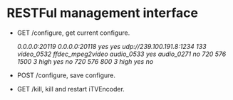 # RESTFul management interface

 * GET /configure, get current configure.

    
    <?xml version="1.0" encoding="utf-8"?>
    <root>
        <server>
            <var name="streaming address" id="10" type="string">0.0.0.0:20119</var>
            <var name="management address" id="15" type="string">0.0.0.0:20118</var>
        </server>
        <channels>
            <channel0>
                <var name="enable" id="27" type="option">yes</var>
                <source>
                    <var name="textoverlay option" id="40" type="option">yes</var>
                    <var name="udpsrc uri" id="48" type="string">udp://239.100.191.8:1234</var>
                    <var name="program number" id="58" type="number">133</var>
                    <var name="video pid" id="108" type="string">video_0532</var>
                    <var name="video decoder" id="110" type="[mpeg2dec, ffdec_mpeg2video]">ffdec_mpeg2video</var>
                    <var name="audio1 pid" id="115" type="string">audio_0533</var>
                    <var name="select audio1" id="118" type="option">yes</var>
                    <var name="audio2 pid" id="123" type="string">audio_0271</var>
                    <var name="select audio2" id="126" type="option">no</var>
                </source>
                <encoder>
                    <encoder1>
                        <var name="width" id="143" type="number">720</var>
                        <var name="height" id="145" type="number">576</var>
                        <var name="bitrate" id="154" type="number">1500</var>
                        <var name="b frames" id="168" type="number">3</var>
                        <var name="profile" id="171" type="[baseline, main, high]">high</var>
                        <var name="select audio1" id="211" type="option">yes</var>
                        <var name="select audio2" id="217" type="option">no</var>
                    </encoder1>
                    <encoder2>
                        <var name="width" id="235" type="number">720</var>
                        <var name="height" id="237" type="number">576</var>
                        <var name="bitrate" id="246" type="number">800</var>
                        <var name="b frames" id="260" type="number">3</var>
                        <var name="profile" id="263" type="[baseline, main, high]">high</var>
                        <var name="select audio1" id="303" type="option">yes</var>
                        <var name="select audio2" id="309" type="option">no</var>
                    </encoder2>
                </encoder>
            </channel0>
        </channels>
    </root>

 * POST /configure, save configure.

 * GET /kill, kill and restart iTVEncoder.
